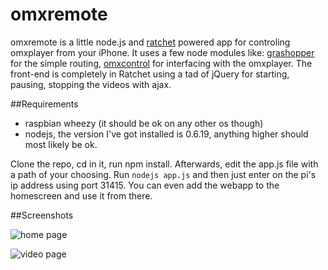 omxremote
=========

omxremote is a little node.js and [ratchet](http://maker.github.io/ratchet/) powered app for controling omxplayer from your iPhone. It uses a few node modules like: [grashopper](https://github.com/tuxychandru/grasshopper/) for the simple routing, [omxcontrol](https://github.com/rikkertkoppes/omxcontrol) for interfacing with the omxplayer. The front-end is completely in Ratchet using a tad of jQuery for starting, pausing, stopping the videos with ajax. 

##Requirements

- raspbian wheezy (it should be ok on any other os though)
- nodejs, the version I've got installed is 0.6.19, anything higher should most likely be ok.

Clone the repo, cd in it, run npm install. Afterwards, edit the app.js file with a path of your choosing. Run `nodejs app.js` and then just enter on the pi's ip address using port 31415. You can even add the webapp to the homescreen and use it from there.

##Screenshots

![home page](http://farm3.staticflickr.com/2840/9282539121_13da5d3980_z.jpg)  

![video page](http://farm4.staticflickr.com/3792/9282538835_c315de781d_z.jpg)
